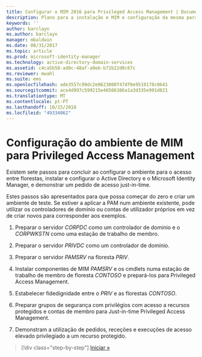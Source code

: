 ```yaml
---
title: Configurar o MIM 2016 para Privileged Access Management | Documentos da Microsoft
description: Plano para a instalação e MIM e configuração da mesma para Privileged Access Management.
keywords: ''
author: barclayn
ms.author: barclayn
manager: mbaldwin
ms.date: 08/31/2017
ms.topic: article
ms.prod: microsoft-identity-manager
ms.technology: active-directory-domain-services
ms.assetid: c4ca5b58-ad0c-48af-a9eb-b71b22d0c67c
ms.reviewer: mwahl
ms.suite: ems
ms.openlocfilehash: ade3557c99dc2e0623000f47df0e9519178c0641
ms.sourcegitcommit: ace4d997c599215e46566386a1a3d335e991d821
ms.translationtype: MT
ms.contentlocale: pt-PT
ms.lasthandoff: 10/15/2018
ms.locfileid: "49334062"
---
```

# <a name="configure-the-mim-environment-for-privileged-access-management"></a>Configuração do ambiente de MIM para Privileged Access Management

Existem sete passos para concluir ao configurar o ambiente para o acesso entre florestas, instalar e configurar o Active Directory e o Microsoft Identity Manager, e demonstrar um pedido de acesso just-in-time.

Estes passos são apresentados para que possa começar do zero e criar um ambiente de teste. Se estiver a aplicar a PAM num ambiente existente, pode utilizar os controladores de domínio ou contas de utilizador próprios em vez de criar novos para corresponder aos exemplos.

1. Preparar o servidor *CORPDC* como um controlador de domínio e o *CORPWKSTN* como uma estação de trabalho de membro.

2. Preparar o servidor *PRIVDC* como um controlador de domínio.

3.  Preparar o servidor *PAMSRV* na floresta *PRIV*.

4.  Instalar componentes de MIM *PAMSRV* e os cmdlets numa estação de trabalho de membro de floresta *CONTOSO* e prepará-los para Privileged Access Management.

5.  Estabelecer fidedignidade entre o *PRIV* e as florestas *CONTOSO*.

6.  Preparar grupos de segurança com privilégios com acesso a recursos protegidos e contas de membro para Just-in-time Privileged Access Management.

7.  Demonstram a utilização de pedidos, receções e execuções de acesso elevado privilegiado a um recurso protegido.

> [!div class="step-by-step"]
> [Iniciar »](step-1-prepare-corp-domain.md)
